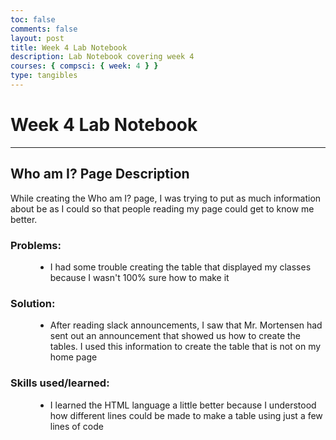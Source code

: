 ```yaml
---
toc: false
comments: false
layout: post
title: Week 4 Lab Notebook
description: Lab Notebook covering week 4
courses: { compsci: { week: 4 } }
type: tangibles
---
```


# Week 4 Lab Notebook

---

## Who am I? Page Description

While creating the Who am I? page, I was trying to put as much information about be as I could so that people reading my page could get to know me better.

### Problems:

<style>
  .bullet-points {
    list-style-type: disc; 
    margin-left: 40px; 
  }
  .bullet-points li {
    margin-bottom: 20px; 
  }
</style>

<ul class = "bullet-points">
  <li>I had some trouble creating the table that displayed my classes because I wasn't 100% sure how to make it</li>
</ul>

### Solution:

<style>
  .bullet-points {
    list-style-type: disc; 
    margin-left: 40px; 
  }
</style>

<ul class = "bullet-points">
  <li>After reading slack announcements, I saw that Mr. Mortensen had sent out an announcement that showed us how to create the tables. I used this information to create the table that is not on my home page</li>
</ul>

### Skills used/learned:

<style>
  .bullet-points {
    list-style-type: disc; 
    margin-left: 40px; 
  }
</style>

<ul class = "bullet-points">
  <li>I learned the HTML language a little better because I understood how different lines could be made to make a table using just a few lines of code</li>
</ul>
